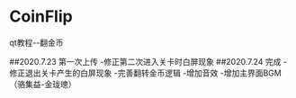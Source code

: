# CoinFlip
 qt教程--翻金币

##2020.7.23 第一次上传
-修正第二次进入关卡时白屏现象
##2020.7.24 完成
            -修正退出关卡产生的白屏现象
            -完善翻转金币逻辑
            -增加音效
            -增加主界面BGM（骆集益-金珑璁）
